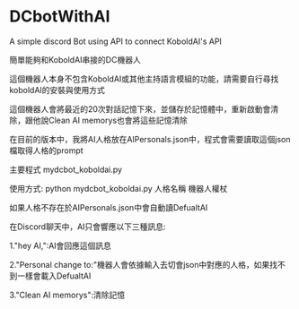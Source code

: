 # DCbotWithAI

A simple discord Bot using API to connect KoboldAI's API

簡單能夠和KoboldAI串接的DC機器人

這個機器人本身不包含KoboldAI或其他主持語言模組的功能，請需要自行尋找koboldAI的安裝與使用方式

這個機器人會將最近的20次對話記憶下來，並儲存於記憶體中，重新啟動會清除，跟他說Clean AI memorys也會將這些記憶清除

在目前的版本中，我將AI人格放在AIPersonals.json中，程式會需要讀取這個json檔取得人格的prompt

主要程式
mydcbot_koboldai.py

使用方式:
python mydcbot_koboldai.py 人格名稱 機器人權杖

如果人格不存在於AIPersonals.json中會自動讀DefualtAI

在Discord聊天中，AI只會響應以下三種訊息:

1."hey AI,":AI會回應這個訊息

2."Personal change to:"機器人會依據輸入去切會json中對應的人格，如果找不到一樣會載入DefualtAI

3."Clean AI memorys":清除記憶
